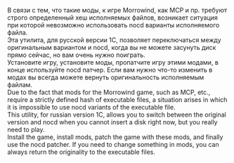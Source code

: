 В связи с тем, что такие моды, к игре Morrowind, как MCP и пр. требуют строго определенный хеш исполняемых файлов, возникает ситуация при которой невозможно использовать nocd варианты исполняемого файла.  
Эта утилита, для русской версии 1C, позволяет переключаться между оригинальным вариантом и nocd, когда вы не можете засунуть диск прямо сейчас, но вам очень нужно поиграть.  
Установите игру, установите моды, пропатчите игру этими модами, в конце используйте nocd патчер. Если вам нужно что-то изменить в модах вы всегда можете вернуть оригинальность исполняемым файлам.  
Due to the fact that mods for the Morrowind game, such as MCP, etc., require a strictly defined hash of executable files, a situation arises in which it is impossible to use nocd variants of the executable file.  
This utility, for russian version 1C, allows you to switch between the original version and nocd when you cannot insert a disk right now, but you really need to play.  
Install the game, install mods, patch the game with these mods, and finally use the nocd patcher. If you need to change something in mods, you can always return the originality to the executable files.
